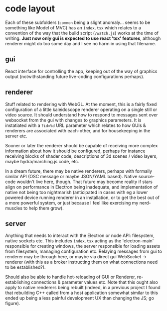 # code layout

Each of these subfolders (`common` being a slight anomaly... seems to be something like Model of MVC) has an `index.tsx` which relates to a convention of the way that the build script (`/watch.js`) works at the time of writing.  **Just now only gui is expected to use react 'tsx' features**, although renderer might do too some day and I see no harm in using that filename.

## gui
React interface for controlling the app, keeping out of the way of graphics output (notwithstanding future live-coding configurations perhaps).

## renderer
Stuff related to rendering with WebGL.  At the moment, this is a fairly fixed configuration of a little kaleidoscope renderer operating on a single still or video source.  It should understand how to respond to messages sent over websocket from the gui with changes to graphics parameters.  It is instatiated with a `?id=%d` URL parameter which relates to how GUIs & renderers are associated with each-other, and for housekeeping in the server etc.

Sooner or later the renderer should be capable of receiving more complex information about how it should be configured, perhaps for instance receiving blocks of shader code, descriptions of 3d scenes / video layers, maybe hydra/marching.js code, etc.

In a dream future, there may be native renderers, perhaps with formally similar API (OSC message or maybe JSON/YAML based).  Native source-code wouldn't live here, though.  That future may become reality if stars align on performance in Electron being inadequate, and implementation of native not being too nightmarish (anticipated in cases with eg a lower powered device running renderer in an installation, or to get the best out of a more powerful system, or just because I feel like exercising my nerd-muscles to help them grow).

## server
Anything that needs to interact with the Electron or node API: filesystem, native sockets etc.  This includes `index.tsx` acting as the 'electron-main' responsible for creating windows, the server responsible for loading assets from filesystem, managing configuration etc. Relaying messages from gui to renderer may be through here, or maybe via direct gui WebSocket -> renderer (with this as a broker instructing them on what connections need to be established?).

Should also be able to handle hot-reloading of GUI or Renderer, re-establishing connections & parameter values etc.  Note that this ought also apply to native renderers being rebuilt (indeed, in a previous project I found that rebuilding C++ called from a host application somewhat similar to this ended up being a less painful development UX than changing the JS; go figure).